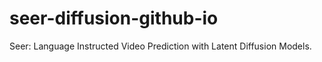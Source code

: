 # seer-diffusion-github-io
Seer: Language Instructed Video Prediction with Latent Diffusion Models.
